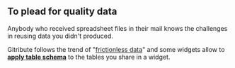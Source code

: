 
## To plead for quality data

Anybody who received spreadsheet files in their mail knows the challenges in reusing data you didn't produced.

Gitribute follows the trend of "[frictionless data](https://frictionlessdata.io/)" and some widgets allow to **[apply table schema](/docs-gitfile)** to the tables you share in a widget.
